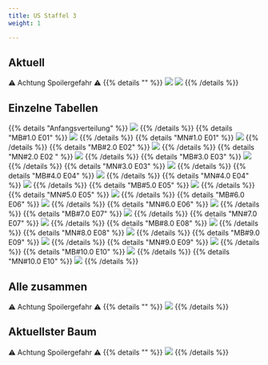 ```yaml
---
title: US Staffel 3
weight: 1

---
```

## Aktuell
:warning: Achtung Spoilergefahr :warning:
{{% details "" %}}
![](/sim-ayto/us03/us03_tab.png)
![](/sim-ayto/us03/us03_sum.png)
{{% /details %}}
## Einzelne Tabellen
{{% details "Anfangsverteilung" %}}
![](/sim-ayto/us03/us03_0.png)
{{% /details %}}
{{% details "MB#1.0 E01" %}}
![](/sim-ayto/us03/us03_1.png)
{{% /details %}}
{{% details "MN#1.0 E01" %}}
![](/sim-ayto/us03/us03_2.png)
{{% /details %}}
{{% details "MB#2.0 E02" %}}
![](/sim-ayto/us03/us03_3.png)
{{% /details %}}
{{% details "MN#2.0 E02 " %}}
![](/sim-ayto/us03/us03_4.png)
{{% /details %}}
{{% details "MB#3.0 E03" %}}
![](/sim-ayto/us03/us03_5.png)
{{% /details %}}
{{% details "MN#3.0 E03" %}}
![](/sim-ayto/us03/us03_6.png)
{{% /details %}}
{{% details "MB#4.0 E04" %}}
![](/sim-ayto/us03/us03_7.png)
{{% /details %}}
{{% details "MN#4.0 E04" %}}
![](/sim-ayto/us03/us03_8.png)
{{% /details %}}
{{% details "MB#5.0 E05" %}}
![](/sim-ayto/us03/us03_9.png)
{{% /details %}}
{{% details "MN#5.0 E05" %}}
![](/sim-ayto/us03/us03_10.png)
{{% /details %}}
{{% details "MB#6.0 E06" %}}
![](/sim-ayto/us03/us03_11.png)
{{% /details %}}
{{% details "MN#6.0 E06" %}}
![](/sim-ayto/us03/us03_12.png)
{{% /details %}}
{{% details "MB#7.0 E07" %}}
![](/sim-ayto/us03/us03_13.png)
{{% /details %}}
{{% details "MN#7.0 E07" %}}
![](/sim-ayto/us03/us03_14.png)
{{% /details %}}
{{% details "MB#8.0 E08" %}}
![](/sim-ayto/us03/us03_15.png)
{{% /details %}}
{{% details "MN#8.0 E08" %}}
![](/sim-ayto/us03/us03_16.png)
{{% /details %}}
{{% details "MB#9.0 E09" %}}
![](/sim-ayto/us03/us03_17.png)
{{% /details %}}
{{% details "MN#9.0 E09" %}}
![](/sim-ayto/us03/us03_18.png)
{{% /details %}}
{{% details "MB#10.0 E10" %}}
![](/sim-ayto/us03/us03_19.png)
{{% /details %}}
{{% details "MN#10.0 E10" %}}
![](/sim-ayto/us03/us03_20.png)
{{% /details %}}
## Alle zusammen
:warning: Achtung Spoilergefahr :warning:
{{% details "" %}}
![](/sim-ayto/us03/us03.col.png)
{{% /details %}}
## Aktuellster Baum
:warning: Achtung Spoilergefahr :warning:
{{% details "" %}}
![](/sim-ayto/us03/us03.png)
{{% /details %}}
